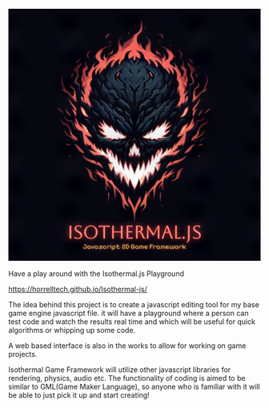 ![alt text](https://github.com/HorrellTech/Isothermal-js/blob/96ce3c9bc882ddd107d1b8f260101ab94579bce7/isothermalLogo%20(20240331111417).png?raw=true)

Have a play around with the Isothermal.js Playground

https://horrelltech.github.io/Isothermal-js/

The idea behind this project is to create a javascript editing tool 
for my base game engine javascript file. it will have a playground where a person
can test code and watch the results real time and which will be
useful for quick algorithms or whipping up some code. 

A web based interface is also in the works to allow for working on 
game projects. 

Isothermal Game Framework will utilize other javascript libraries 
for rendering, physics, audio etc. The functionality of coding is aimed
to be similar to GML(Game Maker Language), so anyone who is familiar with it
will be able to just pick it up and start creating!

